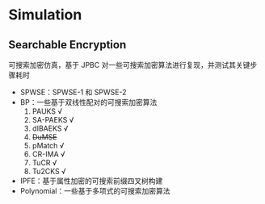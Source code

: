 # Simulation
## Searchable Encryption

可搜索加密仿真，基于 JPBC 对一些可搜索加密算法进行复现，并测试其关键步骤耗时

- SPWSE：SPWSE-1 和 SPWSE-2
- BP：一些基于双线性配对的可搜索加密算法
  1. PAUKS √
  2. SA-PAEKS √
  3. dIBAEKS √
  4. ~~DuMSE~~
  5. pMatch √
  6. CR-IMA √
  7. TuCR √
  8. Tu2CKS √
- IPFE：基于属性加密的可搜索前缀四叉树构建
- Polynomial：一些基于多项式的可搜索加密算法
